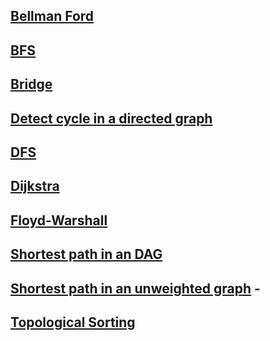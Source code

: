 
## [Bellman Ford](https://github.com/arunkalher/DSA-Repo/tree/main/Graph/bellman-ford) 
## [BFS](https://github.com/arunkalher/DSA-Repo/tree/main/Graph/bfs) 
## [Bridge](https://github.com/arunkalher/DSA-Repo/tree/main/Graph/bridges_in_graph) 
## [Detect cycle in a directed graph](https://github.com/arunkalher/DSA-Repo/tree/main/Graph/cycle_in_dir) 
## [DFS](https://github.com/arunkalher/DSA-Repo/tree/main/Graph/dfs) 
## [Dijkstra](https://github.com/arunkalher/DSA-Repo/tree/main/Graph/dijkstra) 
## [Floyd-Warshall](https://github.com/arunkalher/DSA-Repo/tree/main/Graph/floyd-warshall) 
## [Shortest path in an DAG](https://github.com/arunkalher/DSA-Repo/tree/main/Graph/shortest_path_in_DAG)   
## [Shortest path in an unweighted graph](https://github.com/arunkalher/DSA-Repo/tree/main/Graph/sortest_path_in_unwei)    -
## [Topological Sorting](https://github.com/arunkalher/DSA-Repo/tree/main/Graph/topo%20_sort)  

 